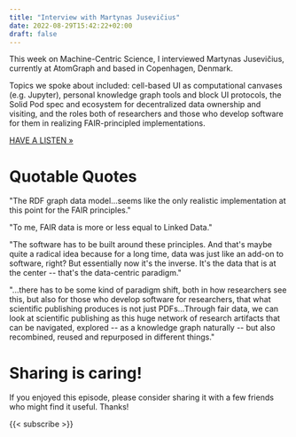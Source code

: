 ```yaml
---
title: "Interview with Martynas Jusevičius"
date: 2022-08-29T15:42:22+02:00
draft: false
---
```


This week on Machine-Centric Science, I interviewed Martynas Jusevičius, currently at AtomGraph and
based in Copenhagen, Denmark.

Topics we spoke about included: cell-based UI as computational canvases (e.g. Jupyter), personal
knowledge graph tools and block UI protocols, the Solid Pod spec and ecosystem for decentralized
data ownership and visiting, and the roles both of researchers and those who develop software for
them in realizing FAIR-principled implementations.

[HAVE A LISTEN »](https://share.transistor.fm/s/59aa8998)

# Quotable Quotes

"The RDF graph data model...seems like the only realistic implementation at this point for the FAIR
principles."

"To me, FAIR data is more or less equal to Linked Data."

"The software has to be built around these principles. And that's maybe quite a radical idea because
for a long time, data was just like an add-on to software, right? But essentially now it's the
inverse. It's the data that is at the center -- that's the data-centric paradigm."

"...there has to be some kind of paradigm shift, both in how researchers see this, but also for
those who develop software for researchers, that what scientific publishing produces is not just
PDFs...Through fair data, we can look at scientific publishing as this huge network of research
artifacts that can be navigated, explored -- as a knowledge graph naturally -- but also recombined,
reused and repurposed in different things."

# Sharing is caring!

If you enjoyed this episode, please consider sharing it with a few friends who might find it useful.
Thanks!

{{< subscribe >}}
